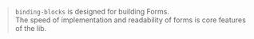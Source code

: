 > `binding-blocks` is designed for building Forms.<br />
The speed of implementation and readability of forms is core features of the lib.
